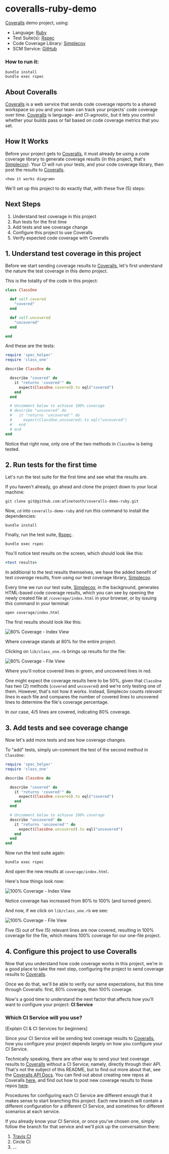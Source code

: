 # coveralls-ruby-demo

[Coveralls](http://coveralls.io) demo project, using:

* Language: [Ruby](https://www.ruby-lang.org/) 
* Test Suite(s): [Rspec](https://rspec.info/) 
* Code Coverage Library: [Simplecov](https://github.com/colszowka/simplecov)
* SCM Service: [GitHub](https://github.com/)

### How to run it:

```
bundle install
bundle exec rspec
```

## About Coveralls

[Coveralls](http://coveralls.io) is a web service that sends code coverage reports to a shared workspace so you and your team can track your projects' code coverage over time. [Coveralls](http://coveralls.io) is language- and CI-agnostic, but it lets you control whether your builds pass or fail based on code coverage metrics that you set.

## How It Works

Before your project gets to [Coveralls](http://coveralls.io), it must already be using a code coverage library to generate coverage results (in this project, that's [Simplecov](https://github.com/colszowka/simplecov)). Your CI will run your tests, and your code coverage library, then post the results to [Coveralls](http://coveralls.io).

```
<how it works diagram>
```

We'll set up this project to do exactly that, with these five (5) steps:

## Next Steps

1. Understand test coverage in this project
2. Run tests for the first time
3. Add tests and see coverage change
4. Configure this project to use Coveralls
5. Verify expected code coverage with Coveralls

## 1. Understand test coverage in this project

Before we start sending coverage results to [Coveralls](http://coveralls.io), let's first understand the nature the test coverage in this demo project.

This is the totality of the code in this project:

```ruby
class ClassOne

  def self.covered
    "covered"
  end

  def self.uncovered
    "uncovered"
  end

end
```

And these are the tests:

```ruby
require 'spec_helper'
require 'class_one'

describe ClassOne do

  describe "covered" do
    it "returns 'covered'" do
      expect(ClassOne.covered).to eql("covered")
    end
  end

  # Uncomment below to achieve 100% coverage
  # describe "uncovered" do
  #   it "returns 'uncovered'" do
  #     expect(ClassOne.uncovered).to eql("uncovered")
  #   end
  # end
end
```

Notice that right now, only one of the two methods in `ClassOne` is being tested.

## 2. Run tests for the first time

Let's run the test suite for the first time and see what the results are.

If you haven't already, go ahead and clone the project down to your local machine:

```
git clone git@github.com:afinetooth/coveralls-demo-ruby.git
```

Now, `cd` into `coveralls-demo-ruby` and run this command to install the dependencies:

```
bundle install
```

Finally, run the test suite, [Rspec](https://rspec.info/).

```
bundle exec rspec
```

You'll notice test results on the screen, which should look like this:

```ruby
<test results>
```

In additional to the test results themselves, we have the added benefit of test _coverage_ results, from using our test coverage library, [Simplecov](https://github.com/colszowka/simplecov). 

Every time we run our test suite, [Simplecov](https://github.com/colszowka/simplecov), in the background, generates HTML-based code coverage results, which you can see by opening the newly created file at `/coverage/index.html` in your browser, or by issuing this command in your terminal:

```
open coverage/index.html
```

The first results should look like this:

![80% Coverage - Index View](../media/media/coverage_80_percent_index.png)

Where coverage stands at 80% for the entire project.

Clicking on `lib/class_one.rb` brings up results for the file:

![80% Coverage - File View](../media/media/coverage_80_percent_file.png?raw=true)

Where you'll notice covered lines in green, and uncovered lines in red.

One might expect the coverage results here to be 50%, given that `ClassOne` has two (2) methods (`covered` and `uncovered`) and we're only testing one of them. However, that's not how it works. Instead, Simplecov counts *relevant lines* in each file and compares the number of covered lines to uncovered lines to determine the file's coverage percentage. 

In our case, 4/5 lines are covered, indicating 80% coverage.

## 3. Add tests and see coverage change

Now let's add more tests and see how coverage changes. 

To "add" tests, simply un-comment the test of the second method in `ClassOne`:

```ruby
require 'spec_helper'
require 'class_one'

describe ClassOne do

  describe "covered" do
    it "returns 'covered'" do
      expect(ClassOne.covered).to eql("covered")
    end
  end

  # Uncomment below to achieve 100% coverage
  describe "uncovered" do
    it "returns 'uncovered'" do
      expect(ClassOne.uncovered).to eql("uncovered")
    end
  end
end
```

Now run the test suite again:

```
bundle exec rspec
```

And open the new results at `coverage/index.html`.

Here's how things look now:

![100% Coverage - Index View](../media/media/coverage_100_percent_index.png?raw=true)

Notice coverage has increased from 80% to 100% (and turned green).

And now, if we click on `lib/class_one.rb` we see:

![100% Coverage - File View](../media/media/coverage_100_percent_file.png?raw=true)

Five (5) out of five (5) relevant lines are now covered, resulting in 100% coverage for the file, which means 100% coverage for our one-file project.

## 4. Configure this project to use Coveralls

Now that you understand how code coverage works in this project, we're in a good place to take the next step, configuring the project to send coverage results to [Coveralls](http://coveralls.io).

Once we do that, we'll be able to verify our same expectations, but this time through Coveralls: first, 80% coverage, then 100% coverage.
 
Now's a good time to understand the next factor that affects how you'll want to configure your project: __CI Service__

### Which CI Service will you use?

[Explain CI & CI Services for beginners]

Since your CI Service will be sending test coverage results to [Coveralls](http://coveralls.io), how you configure your project depends largely on how you configure your CI Service.

Technically speaking, there are other way to send your test coverage results to [Coveralls](http://coveralls.io) without a CI Service; namely, directly through their API. That's not the subject of this README, but to find out more about that, see the [Coveralls API Docs](https://docs.coveralls.io/api-introduction). You can find out about creating new repos at Coveralls [here](https://coveralls.io/api/docs), and find out how to post new coverage results to those repos [here](https://docs.coveralls.io/api-reference).

Procedures for configuring each CI Service are different enough that it makes sense to start branching this project. Each new branch will contain a different configuration for a different CI Service, and sometimes for different scenarios at each service.

If you already know your CI Service, or once you've chosen one, simply follow the branch for that service and we'll pick up the conversation there:

1. [Travis CI](https://github.com/afinetooth/coveralls-demo-ruby/tree/travis)
2. Circle CI
3. ...


